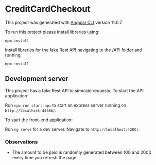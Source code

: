 # CreditCardCheckout

This project was generated with [Angular CLI](https://github.com/angular/angular-cli) version 11.0.7.

To run this project please install libraries using:

`npm install`

Install libraries for the fake Rest API navigating to the /API folder and running:

`npm install`

## Development server

This project has a fake Rest API to simulate requests. To start the API application:

Run `npm run start-api` to start an express server running on `http://localhost:44666/`.

To start the front-end application:

Run `ng serve` for a dev server. Navigate to `http://localhost:4200/`.

### Observations

* The amount to be paid is randomly generated between 100 and 2000 every time you refresh the page
